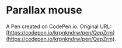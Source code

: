 # Parallax mouse

A Pen created on CodePen.io. Original URL: [https://codepen.io/krpnkndrw/pen/QepZrm](https://codepen.io/krpnkndrw/pen/QepZrm).


